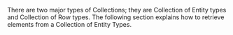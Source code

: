 <properties date="2016-05-10"
SortOrder="64"
/>

[]() []() There are two major types of Collections; they are Collection of Entity types and Collection of Row types. The following section explains how to retrieve elements from a Collection of Entity Types.
